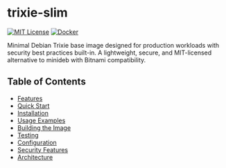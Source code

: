 # trixie-slim
[![MIT License](https://img.shields.io/badge/License-MIT-blue.svg)](LICENSE)
[![Docker](https://img.shields.io/badge/docker-ready-brightgreen.svg)](https://github.com/nishaero/trixie-slim)

Minimal Debian Trixie base image designed for production workloads with security best practices built-in. A lightweight, secure, and MIT-licensed alternative to minideb with Bitnami compatibility.

## Table of Contents

- [Features](#features)
- [Quick Start](#quick-start)
- [Installation](#installation)
- [Usage Examples](#usage-examples)
- [Building the Image](#building-the-image)
- [Testing](#testing)
- [Configuration](#configuration)
- [Security Features](#security-features)
- [Architecture](#architecture)

<!-- Test commit to trigger pipeline -->
